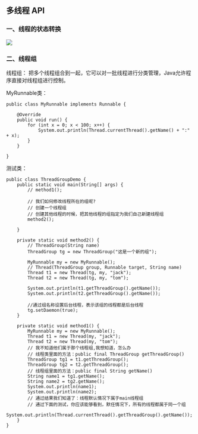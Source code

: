 ## 多线程 API ##
### 一、线程的状态转换 ###
![](https://i.imgur.com/7DSlzDW.png)

### 二、线程组 ###

线程组： 把多个线程组合到一起，它可以对一批线程进行分类管理，Java允许程序直接对线程组进行控制。

MyRunnable类：

	public class MyRunnable implements Runnable {
	
		@Override
		public void run() {
			for (int x = 0; x < 100; x++) {
				System.out.println(Thread.currentThread().getName() + ":" + x);
			}
		}
	
	}

测试类：

	public class ThreadGroupDemo {
		public static void main(String[] args) {
			// method1();
	
			// 我们如何修改线程所在的组呢?
			// 创建一个线程组
			// 创建其他线程的时候，把其他线程的组指定为我们自己新建线程组
			method2();
	
		}
	
		private static void method2() {
			// ThreadGroup(String name)
			ThreadGroup tg = new ThreadGroup("这是一个新的组");
	
			MyRunnable my = new MyRunnable();
			// Thread(ThreadGroup group, Runnable target, String name)
			Thread t1 = new Thread(tg, my, "jack");
			Thread t2 = new Thread(tg, my, "tom");
			
			System.out.println(t1.getThreadGroup().getName());
			System.out.println(t2.getThreadGroup().getName());
			
			//通过组名称设置后台线程，表示该组的线程都是后台线程
			tg.setDaemon(true);
		}
	
		private static void method1() {
			MyRunnable my = new MyRunnable();
			Thread t1 = new Thread(my, "jack");
			Thread t2 = new Thread(my, "tom");
			// 我不知道他们属于那个线程组,我想知道，怎么办
			// 线程类里面的方法：public final ThreadGroup getThreadGroup()
			ThreadGroup tg1 = t1.getThreadGroup();
			ThreadGroup tg2 = t2.getThreadGroup();
			// 线程组里面的方法：public final String getName()
			String name1 = tg1.getName();
			String name2 = tg2.getName();
			System.out.println(name1);
			System.out.println(name2);
			// 通过结果我们知道了：线程默认情况下属于main线程组
			// 通过下面的测试，你应该能够看到，默任情况下，所有的线程都属于同一个组
			System.out.println(Thread.currentThread().getThreadGroup().getName());
		}
	}
